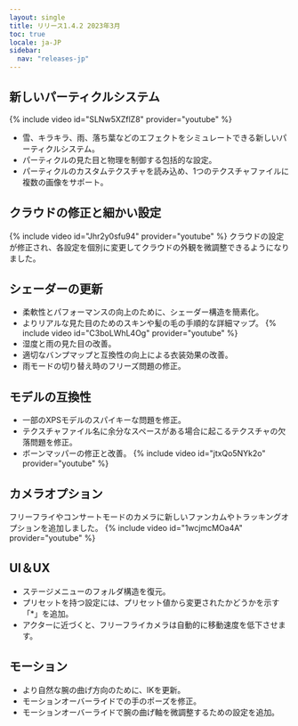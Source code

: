 ```yaml
---
layout: single
title: リリース1.4.2 2023年3月
toc: true
locale: ja-JP
sidebar:
  nav: "releases-jp"
---
```


## 新しいパーティクルシステム
{% include video id="SLNw5XZflZ8" provider="youtube" %}
* 雪、キラキラ、雨、落ち葉などのエフェクトをシミュレートできる新しいパーティクルシステム。
* パーティクルの見た目と物理を制御する包括的な設定。
* パーティクルのカスタムテクスチャを読み込め、1つのテクスチャファイルに複数の画像をサポート。

## クラウドの修正と細かい設定
{% include video id="Jhr2y0sfu94" provider="youtube" %}
クラウドの設定が修正され、各設定を個別に変更してクラウドの外観を微調整できるようになりました。

## シェーダーの更新
* 柔軟性とパフォーマンスの向上のために、シェーダー構造を簡素化。
* よりリアルな見た目のためのスキンや髪の毛の手順的な詳細マップ。
{% include video id="C3boLWhL4Og" provider="youtube" %}
* 湿度と雨の見た目の改善。
* 適切なバンプマップと互換性の向上による衣装効果の改善。
* 雨モードの切り替え時のフリーズ問題の修正。

## モデルの互換性
* 一部のXPSモデルのスパイキーな問題を修正。
* テクスチャファイル名に余分なスペースがある場合に起こるテクスチャの欠落問題を修正。
* ボーンマッパーの修正と改善。
{% include video id="jtxQo5NYk2o" provider="youtube" %}

## カメラオプション
フリーフライやコンサートモードのカメラに新しいファンカムやトラッキングオプションを追加しました。
{% include video id="1wcjmcMOa4A" provider="youtube" %}

## UI＆UX
* ステージメニューのフォルダ構造を復元。
* プリセットを持つ設定には、プリセット値から変更されたかどうかを示す「*」を追加。
* アクターに近づくと、フリーフライカメラは自動的に移動速度を低下させます。

## モーション
* より自然な腕の曲げ方向のために、IKを更新。
* モーションオーバーライドでの手のポーズを修正。
* モーションオーバーライドで腕の曲げ軸を微調整するための設定を追加。